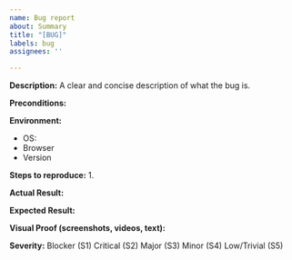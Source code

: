 ```yaml
---
name: Bug report
about: Summary
title: "[BUG]"
labels: bug
assignees: ''

---
```


**Description:**
A clear and concise description of what the bug is.

**Preconditions:**

**Environment:**
 - OS: 
 - Browser 
 - Version

**Steps to reproduce:**
1. 

**Actual Result:**

**Expected Result:**

**Visual Proof (screenshots, videos, text):**

**Severity:**
Blocker (S1)
Critical (S2)
Major (S3)
Minor (S4)
Low/Trivial (S5)
